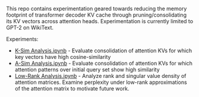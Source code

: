 This repo contains experimentation geared towards reducing the memory footprint of transformer decoder KV cache through pruning/consolidating its KV vectors across attention heads. Experimentation is currently limited to GPT-2 on WikiText.

Experiments:
- [K-Sim Analysis.ipynb](<K-Sim Analysis.ipynb>) - Evaluate consolidation of attention KVs for which key vectors have high cosine-similarity
- [A-Sim Analysis.ipynb](<A-Sim Analysis.ipynb>) - Evaluate consolidation of attention KVs for which attention patterns over initial query set show high similarity
- [Low-Rank Analysis.ipynb](<Low-Rank Analysis.ipynb>) - Analyze rank and singular value density of attention matrices. Examine perplexity under low-rank approximations of the attention matrix to motivate future work.
